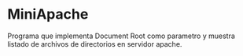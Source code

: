 # MiniApache
Programa que implementa Document Root como parametro y muestra listado de archivos de directorios en servidor apache.
